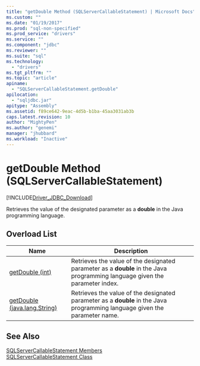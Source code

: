 ```yaml
---
title: "getDouble Method (SQLServerCallableStatement) | Microsoft Docs"
ms.custom: ""
ms.date: "01/19/2017"
ms.prod: "sql-non-specified"
ms.prod_service: "drivers"
ms.service: ""
ms.component: "jdbc"
ms.reviewer: ""
ms.suite: "sql"
ms.technology: 
  - "drivers"
ms.tgt_pltfrm: ""
ms.topic: "article"
apiname: 
  - "SQLServerCallableStatement.getDouble"
apilocation: 
  - "sqljdbc.jar"
apitype: "Assembly"
ms.assetid: f89ce642-9eac-4d5b-b1ba-45aa3031ab3b
caps.latest.revision: 10
author: "MightyPen"
ms.author: "genemi"
manager: "jhubbard"
ms.workload: "Inactive"
---
```

# getDouble Method (SQLServerCallableStatement)
[!INCLUDE[Driver_JDBC_Download](../../../includes/driver_jdbc_download.md)]

  Retrieves the value of the designated parameter as a **double** in the Java programming language.  
  
## Overload List  
  
|Name|Description|  
|----------|-----------------|  
|[getDouble (int)](../../../connect/jdbc/reference/getdouble-method-int.md)|Retrieves the value of the designated parameter as a **double** in the Java programming language given the parameter index.|  
|[getDouble (java.lang.String)](../../../connect/jdbc/reference/getdouble-method-java-lang-string.md)|Retrieves the value of the designated parameter as a **double** in the Java programming language given the parameter name.|  
  
## See Also  
 [SQLServerCallableStatement Members](../../../connect/jdbc/reference/sqlservercallablestatement-members.md)   
 [SQLServerCallableStatement Class](../../../connect/jdbc/reference/sqlservercallablestatement-class.md)  
  
  
